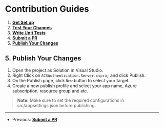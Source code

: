 # Contribution Guides

1. **[Get Set up](<1. get-set-up.md>)**
2. **[Test Your Changes](<2. test-your-changes.md>)**
3. **[Write Unit Tests](<3. write-unit-tests.md>)**
4. **[Submit a PR](<4. submit-a-pr.md>)**
5. **[Publish Your Changes](<5. publish-your-changes.md>)**

## 5. Publish Your Changes

1. Open the project as Solution in Visual Studio.
2. Right Click on `ACSAuthentication.Server.csproj` and click Publish.
3. On the Publish page, click `New` button to select your target.
4. Create a new publish profile and select your app name, Azure subscription, resource group and etc.
> **Note:** Make sure to set the required configurations in src/appsettings.json before publishing.

---

- Previous: **[Submit a PR](<4. submit-a-pr.md>)**
